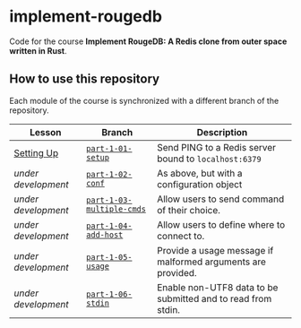 # implement-rougedb

Code for the course **Implement RougeDB: A Redis clone from outer space written in Rust**.

## How to use this repository

Each module of the course is synchronized with a different branch of the repository.

| Lesson                  | Branch                      | Description |
|-------------------------|-----------------------------|-------------|
| [Setting Up]            | [`part-1-01-setup`]         | Send PING to a Redis server bound to `localhost:6379` |
| _under development_     | [`part-1-02-conf`]          | As above, but with a configuration object |
| _under development_     | [`part-1-03-multiple-cmds`] | Allow users to send  command of their choice. |
| _under development_     | [`part-1-04-add-host`]      | Allow users to define where to connect to. |
| _under development_     | [`part-1-05-usage`]         | Provide a usage message if malformed arguments are provided.  |
| _under development_     | [`part-1-06-stdin`]         | Enable non-UTF8 data to be submitted and to read from stdin. |

[Setting Up]: https://learning.accelerant.dev/view/courses/implement-rougedb/1997446-parsing-commands-v1/6392393-setting-up
[`part-1-01-setup`]: https://github.com/accelerant-dev/implement-rougedb/tree/part-1-01-setup
[`part-1-02-conf`]: https://github.com/accelerant-dev/implement-rougedb/tree/part1-02-conf
[`part-1-03-multiple-cmds`]: https://github.com/accelerant-dev/implement-rougedb/tree/part1-03-multiple-cmds
[`part-1-04-add-host`]: https://github.com/accelerant-dev/implement-rougedb/tree/part-1-04-add-host
[`part-1-05-usage`]: https://github.com/accelerant-dev/implement-rougedb/tree/part-1-05-usage
[`part-1-06-stdin`]: https://github.com/accelerant-dev/implement-rougedb/tree/part-1-06-stdin
